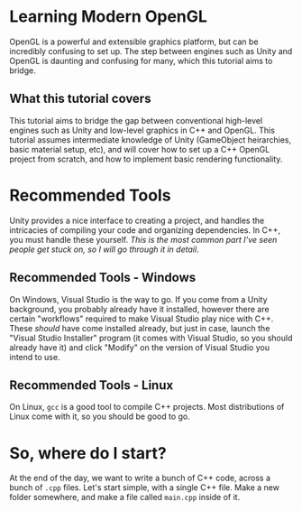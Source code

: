# Learning Modern OpenGL
OpenGL is a powerful and extensible graphics platform, but can be incredibly confusing to set up. The step between engines such as Unity and OpenGL is daunting and confusing for many, which this tutorial aims to bridge.

## What this tutorial covers
This tutorial aims to bridge the gap between conventional high-level engines such as Unity and low-level graphics in C++ and OpenGL. This tutorial assumes intermediate knowledge of Unity (GameObject heirarchies, basic material setup, etc), and will cover how to set up a C++ OpenGL project from scratch, and how to implement basic rendering functionality.

# Recommended Tools
Unity provides a nice interface to creating a project, and handles the intricacies of compiling your code and organizing dependencies. In C++, you must handle these yourself. *This is the most common part I've seen people get stuck on, so I will go through it in detail*.

## Recommended Tools - Windows
On Windows, Visual Studio is the way to go. If you come from a Unity background, you probably already have it installed, however there are certain "workflows" required to make Visual Studio play nice with C++. These *should* have come installed already, but just in case, launch the "Visual Studio Installer" program (it comes with Visual Studio, so you should already have it) and click "Modify" on the version of Visual Studio you intend to use.

## Recommended Tools - Linux
On Linux, `gcc` is a good tool to compile C++ projects. Most distributions of Linux come with it, so you should be good to go.

# So, where do I start?
At the end of the day, we want to write a bunch of C++ code, across a bunch of `.cpp` files. Let's start simple, with a single C++ file. Make a new folder somewhere, and make a file called `main.cpp` inside of it.